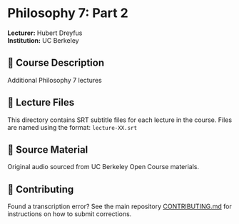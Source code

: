 # Philosophy 7: Part 2

**Lecturer:** Hubert Dreyfus  
**Institution:** UC Berkeley

## 📖 Course Description

Additional Philosophy 7 lectures

## 📝 Lecture Files

This directory contains SRT subtitle files for each lecture in the course.
Files are named using the format: `lecture-XX.srt`

## 🔗 Source Material

Original audio sourced from UC Berkeley Open Course materials.

## 🤝 Contributing

Found a transcription error? See the main repository [CONTRIBUTING.md](../CONTRIBUTING.md) for instructions on how to submit corrections.
